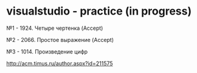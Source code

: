 # visualstudio - practice (in progress)
№1 - 1924. Четыре чертенка (Accept)


№2 - 2066. Простое выражение (Accept)


№3 - 1014. Произведение цифр

http://acm.timus.ru/author.aspx?id=211575